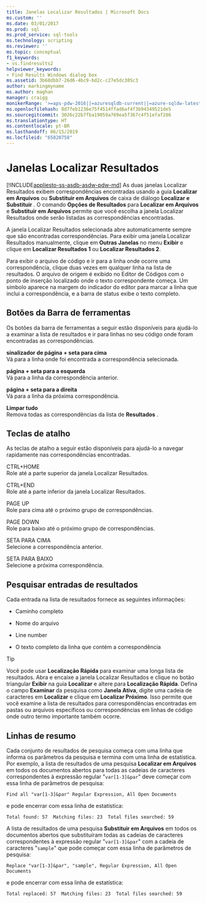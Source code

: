```yaml
---
title: Janelas Localizar Resultados | Microsoft Docs
ms.custom: ''
ms.date: 03/01/2017
ms.prod: sql
ms.prod_service: sql-tools
ms.technology: scripting
ms.reviewer: ''
ms.topic: conceptual
f1_keywords:
- vs.findresults2
helpviewer_keywords:
- Find Results Windows dialog box
ms.assetid: 3b68dbb7-26d6-4bc9-bd2c-c27e5dc385c3
author: markingmyname
ms.author: maghan
manager: craigg
monikerRange: '>=aps-pdw-2016||=azuresqldb-current||=azure-sqldw-latest||>=sql-server-2016||=sqlallproducts-allversions||>=sql-server-linux-2017||=azuresqldb-mi-current'
ms.openlocfilehash: 8d7feb1236e75f4514ffad6af4f3b94349521de5
ms.sourcegitcommit: 3026c22b7fba19059a769ea5f367c4f51efaf286
ms.translationtype: HT
ms.contentlocale: pt-BR
ms.lasthandoff: 06/15/2019
ms.locfileid: "65820758"
---
```

# <a name="find-results-windows"></a>Janelas Localizar Resultados
[!INCLUDE[appliesto-ss-asdb-asdw-pdw-md](../../includes/appliesto-ss-asdb-asdw-pdw-md.md)]
  As duas janelas Localizar Resultados exibem correspondências encontradas usando a guia **Localizar em Arquivos** ou **Substituir em Arquivos** de caixa de diálogo **Localizar e Substituir** . O comando **Opções de Resultados** para **Localizar em Arquivos** e **Substituir em Arquivos** permite que você escolha a janela Localizar Resultados onde serão listadas as correspondências encontradas.  
  
 A janela Localizar Resultados selecionada abre automaticamente sempre que são encontradas correspondências. Para exibir uma janela Localizar Resultados manualmente, clique em **Outras Janelas** no menu **Exibir** e clique em **Localizar Resultados 1** ou **Localizar Resultados 2**.  
  
 Para exibir o arquivo de código e ir para a linha onde ocorre uma correspondência, clique duas vezes em qualquer linha na lista de resultados. O arquivo de origem é exibido no Editor de Códigos com o ponto de inserção localizado onde o texto correspondente começa. Um símbolo aparece na margem do indicador do editor para marcar a linha que inclui a correspondência, e a barra de status exibe o texto completo.  
  
## <a name="toolbar-buttons"></a>Botões da Barra de ferramentas  
 Os botões da barra de ferramentas a seguir estão disponíveis para ajudá-lo a examinar a lista de resultados e ir para linhas no seu código onde foram encontradas as correspondências.  
  
 **sinalizador de página + seta para cima**  
 Vá para a linha onde foi encontrada a correspondência selecionada.  
  
 **página + seta para a esquerda**  
 Vá para a linha da correspondência anterior.  
  
 **página + seta para a direita**  
 Vá para a linha da próxima correspondência.  
  
 **Limpar tudo**  
 Remova todas as correspondências da lista de **Resultados** .  
  
## <a name="shortcut-keys"></a>Teclas de atalho  
 As teclas de atalho a seguir estão disponíveis para ajudá-lo a navegar rapidamente nas correspondências encontradas.  
  
 CTRL+HOME  
 Role até a parte superior da janela Localizar Resultados.  
  
 CTRL+END  
 Role até a parte inferior da janela Localizar Resultados.  
  
 PAGE UP  
 Role para cima até o próximo grupo de correspondências.  
  
 PAGE DOWN  
 Role para baixo até o próximo grupo de correspondências.  
  
 SETA PARA CIMA  
 Selecione a correspondência anterior.  
  
 SETA PARA BAIXO  
 Selecione a próxima correspondência.  
  
## <a name="search-result-entries"></a>Pesquisar entradas de resultados  
 Cada entrada na lista de resultados fornece as seguintes informações:  
  
-   Caminho completo  
  
-   Nome do arquivo  
  
-   Line number  
  
-   O texto completo da linha que contém a correspondência  
  
> [!TIP]  
>  Você pode usar **Localização Rápida** para examinar uma longa lista de resultados. Abra e encaixe a janela Localizar Resultados e clique no botão triangular **Exibir** na guia **Localizar** e altere para **Localização Rápida**. Defina o campo **Examinar** da pesquisa como **Janela Ativa**, digite uma cadeia de caracteres em **Localizar** e clique em **Localizar Próximo**. Isso permite que você examine a lista de resultados para correspondências encontradas em pastas ou arquivos específicos ou correspondências em linhas de código onde outro termo importante também ocorre.  
  
## <a name="summary-lines"></a>Linhas de resumo  
 Cada conjunto de resultados de pesquisa começa com uma linha que informa os parâmetros da pesquisa e termina com uma linha de estatística. Por exemplo, a lista de resultados de uma pesquisa **Localizar em Arquivos** em todos os documentos abertos para todas as cadeias de caracteres correspondentes à expressão regular "`var[1-3]&par`" deve começar com essa linha de parâmetros de pesquisa:  
  
 `Find all "var[1-3]&par" Regular Expression, All Open Documents`  
  
 e pode encerrar com essa linha de estatística:  
  
 `Total found: 57  Matching files: 23  Total files searched: 59`  
  
 A lista de resultados de uma pesquisa **Substituir em Arquivos** em todos os documentos abertos que substituíram todas as cadeias de caracteres correspondentes à expressão regular "`var[1-3]&par`" com a cadeia de caracteres "`sample`" que pode começar com essa linha de parâmetros de pesquisa:  
  
 `Replace "var[1-3]&par", "sample", Regular Expression, All Open Documents`  
  
 e pode encerrar com essa linha de estatística:  
  
 `Total replaced: 57  Matching files: 23  Total files searched: 59`  
